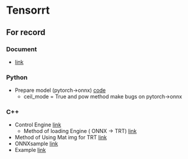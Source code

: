 # Tensorrt

## For record 

### Document

- [link](https://docs.nvidia.com/deeplearning/sdk/tensorrt-archived/tensorrt_210/tensorrt-user-guide/index.html)

### Python

- Prepare model (pytorch->onnx) [code]()
  -  ceil_mode = True and pow method make bugs on pytorch->onnx

### C++
- Control Engine [link](https://github.com/NVIDIA/TensorRT/blob/572d54f91791448c015e74a4f1d6923b77b79795/samples/common/sampleEngines.cpp#L488-L516)
  - Method of loading Engine ( ONNX -> TRT) [link](https://github.com/NVIDIA/TensorRT/blob/572d54f91791448c015e74a4f1d6923b77b79795/samples/common/sampleEngines.cpp#L488-L516)
- Method of Using Mat img for TRT [link](https://devtalk.nvidia.com/default/topic/987599/tensorrt/tensorrt-how-cv-mat-convert-to-nhcw-format-/)
- ONNXsample [link](https://github.com/NVIDIA/TensorRT/tree/572d54f91791448c015e74a4f1d6923b77b79795/samples/opensource/sampleOnnxMNIST)
- Example [link](http://www.programmersought.com/article/4480529256/)
